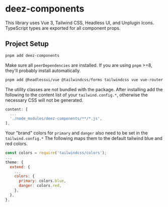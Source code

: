 # deez-components

This library uses Vue 3, Tailwind CSS, Headless UI, and Unplugin Icons.
TypeScript types are exported for all component props.

## Project Setup

```sh
pnpm add deez-components
```

Make sure all `peerDependencies` are installed. If you are using `pnpm` >=8, they'll probably install automatically.

```sh
pnpm add @headlessui/vue @tailwindcss/forms tailwindcss vue vue-router
```

The utility classes are not bundled with the package. After installing add the following to the content list of your `tailwind.config.*`, otherwise the necessary CSS will not be generated.

```js
content: [
  ...
  './node_modules/deez-components/**/*.js',
],
```

Your "brand" colors for `primary` and `danger` also need to be set in the `tailwind.config.*`
The following maps them to the default tailwind blue and red colors.

```js
const colors = require('tailwindcss/colors');
...
theme: {
  extend: {
    ...
    colors: {
      primary: colors.blue,
      danger: colors.red,
    },
  },
},
```
